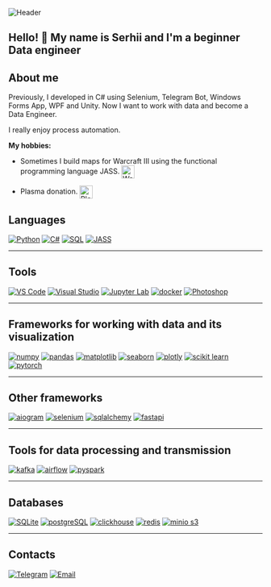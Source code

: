 ![Header](images/header.gif)

## Hello! 👋 My name is Serhii and I'm a beginner Data engineer
## About me
Previously, I developed in C# using Selenium, Telegram Bot, Windows Forms App, WPF and Unity. Now I want to work with data and become a Data Engineer.

I really enjoy process automation.

**My hobbies:**
- Sometimes I build maps for Warcraft III using the functional programming language JASS. <img src="https://img.shields.io/badge/JASS-1B2838?style=flat-square&logo=warcraft&logoColor=white" alt="Warcraft III" width="26" style="vertical-align:middle;"/>

- Plasma donation. <img src="images/blood-pressure.ico" alt="Blood Donation" width="26" style="vertical-align:middle;"/>

## Languages
[![Python](https://img.shields.io/badge/Python-3776AB?style=for-the-badge&logo=python&logoColor=white)](#)
[![C#](https://img.shields.io/badge/C%23-239120?style=for-the-badge&logo=c-sharp&logoColor=white)](#)
[![SQL](https://img.shields.io/badge/SQL-336791?style=for-the-badge&logo=postgresql&logoColor=white)](#)
[![JASS](https://img.shields.io/badge/JASS-1B2838?style=for-the-badge&logo=warcraft&logoColor=white)](#)

---

## Tools
[![VS Code](https://img.shields.io/badge/VS%20Code-007ACC?style=for-the-badge&logo=visualstudiocode&logoColor=white)](#)
[![Visual Studio](https://img.shields.io/badge/Visual%20Studio-5C2D91?style=for-the-badge&logo=visual-studio&logoColor=white)](#)
[![Jupyter Lab](https://img.shields.io/badge/Jupyter%20Lab-F37626?style=for-the-badge&logo=jupyter&logoColor=white)](#)
[![docker](https://img.shields.io/badge/docker-2496ED?style=for-the-badge&logo=docker&logoColor=white)](#)
[![Photoshop](https://img.shields.io/badge/Photoshop-31A8FF?style=for-the-badge&logo=photoshop&logoColor=white)](#)

---

## Frameworks for working with data and its visualization
[![numpy](https://img.shields.io/badge/numpy-013243?style=for-the-badge&logo=numpy&logoColor=white)](#)
[![pandas](https://img.shields.io/badge/pandas-150458?style=for-the-badge&logo=pandas&logoColor=white)](#)
[![matplotlib](https://img.shields.io/badge/matplotlib-11557C?style=for-the-badge&logo=matplotlib&logoColor=white)](#)
[![seaborn](https://img.shields.io/badge/seaborn-76B7B2?style=for-the-badge&logo=seaborn&logoColor=white)](#)
[![plotly](https://img.shields.io/badge/plotly-3F4F75?style=for-the-badge&logo=plotly&logoColor=white)](#)
[![scikit learn](https://img.shields.io/badge/scikit%20learn-F7931E?style=for-the-badge&logo=scikitlearn&logoColor=white)](#)
[![pytorch](https://img.shields.io/badge/pytorch-EE4C2C?style=for-the-badge&logo=pytorch&logoColor=white)](#)

---

## Other frameworks
[![aiogram](https://img.shields.io/badge/aiogram-229ED9?style=for-the-badge&logo=telegram&logoColor=white)](#)
[![selenium](https://img.shields.io/badge/selenium-43B02A?style=for-the-badge&logo=selenium&logoColor=white)](#)
[![sqlalchemy](https://img.shields.io/badge/sqlalchemy-CA504A?style=for-the-badge&logo=sqlalchemy&logoColor=white)](#)
[![fastapi](https://img.shields.io/badge/fastapi-009688?style=for-the-badge&logo=fastapi&logoColor=white)](#)

---

## Tools for data processing and transmission
[![kafka](https://img.shields.io/badge/kafka-231F20?style=for-the-badge&logo=apachekafka&logoColor=white)](#)
[![airflow](https://img.shields.io/badge/airflow-017CEE?style=for-the-badge&logo=apacheairflow&logoColor=white)](#)
[![pyspark](https://img.shields.io/badge/pyspark-E25A1C?style=for-the-badge&logo=apachespark&logoColor=white)](#)

---

## Databases
[![SQLite](https://img.shields.io/badge/sqlite-003B57?style=for-the-badge&logo=sqlite&logoColor=white)](#)
[![postgreSQL](https://img.shields.io/badge/postgresql-336791?style=for-the-badge&logo=postgresql&logoColor=white)](#)
[![clickhouse](https://img.shields.io/badge/clickhouse-FFDD00?style=for-the-badge&logo=clickhouse&logoColor=black)](#)
[![redis](https://img.shields.io/badge/redis-DC382D?style=for-the-badge&logo=redis&logoColor=white)](#)
[![minio s3](https://img.shields.io/badge/minio%20s3-CB1F2A?style=for-the-badge&logo=minio&logoColor=white)](#)

---

## Contacts
[![Telegram](https://img.shields.io/badge/Telegram-229ED9?style=for-the-badge&logo=telegram&logoColor=white)](https://t.me/seryu_snd)
[![Email](https://img.shields.io/badge/Email-D14836?style=for-the-badge&logo=gmail&logoColor=white)](mailto:serhiidolhopolovcoder@gmail.com)